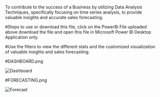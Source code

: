 To contribute to the success of a Business by utilizing Data Analysis Techniques, specifically focusing on time series analysis, to provide valuable insights and accurate sales forecasting.

#Steps to use or download this file, click on the PowerBi File uploaded above download the file and open this file in Microsoft Power BI Desktop Application only.

#Use the filters to view the different stats and the customized visualization of valuable insights and sales forecasting.

#DASHBOARD.png

![Dashboard](https://github.com/Vijju12345/Advance_Sales_Dashboard/assets/91243253/a040d52a-4397-41d8-af44-c55b318ae1ad)


#FORECASTING.png

![Forecast](https://github.com/Vijju12345/Advance_Sales_Dashboard/assets/91243253/efb85811-8a39-4cc1-a62b-64ad1a30eadc)
